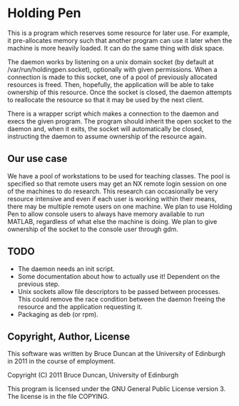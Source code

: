 Holding Pen
===========

This is a program which reserves some resource for later use. For example, it
pre-allocates memory such that another program can use it later when the
machine is more heavily loaded. It can do the same thing with disk space.

The daemon works by listening on a unix domain socket (by default at
/var/run/holdingpen.socket), optionally with given permissions. When a
connection is made to this socket, one of a pool of previously allocated
resources is freed. Then, hopefully, the application will be able to take
ownership of this resource. Once the socket is closed, the daemon attempts to
reallocate the resource so that it may be used by the next client.

There is a wrapper script which makes a connection to the daemon and execs the
given program. The program should inherit the open socket to the daemon and,
when it exits, the socket will automatically be closed, instructing the daemon
to assume ownership of the resource again.

Our use case
------------

We have a pool of workstations to be used for teaching classes. The pool is
specified so that remote users may get an NX remote login session on one of the
machines to do research. This research can occasionally be very resource
intensive and even if each user is working within their means, there may be
multiple remote users on one machine. We plan to use Holding Pen to allow
console users to always have memory available to run MATLAB, regardless of what
else the machine is doing. We plan to give ownership of the socket to the
console user through gdm.

TODO
----

- The daemon needs an init script.
- Some documentation about how to actually use it! Dependent on the previous step.
- Unix sockets allow file descriptors to be passed between processes. This could
    remove the race condition between the daemon freeing the resource and the
    application requesting it.
- Packaging as deb (or rpm).

Copyright, Author, License
--------------------------

This software was written by Bruce Duncan at the University of Edinburgh in
2011 in the course of employment.

Copyright (C) 2011 Bruce Duncan, University of Edinburgh

This program is licensed under the GNU General Public License version 3. The
license is in the file COPYING.
